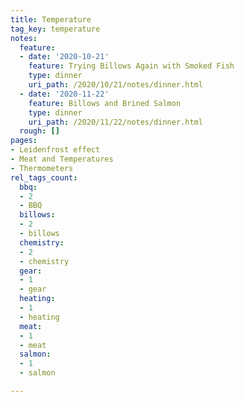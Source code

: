 ```yaml
---
title: Temperature
tag_key: temperature
notes:
  feature:
  - date: '2020-10-21'
    feature: Trying Billows Again with Smoked Fish
    type: dinner
    uri_path: /2020/10/21/notes/dinner.html
  - date: '2020-11-22'
    feature: Billows and Brined Salmon
    type: dinner
    uri_path: /2020/11/22/notes/dinner.html
  rough: []
pages:
- Leidenfrost effect
- Meat and Temperatures
- Thermometers
rel_tags_count:
  bbq:
  - 2
  - BBQ
  billows:
  - 2
  - billows
  chemistry:
  - 2
  - chemistry
  gear:
  - 1
  - gear
  heating:
  - 1
  - heating
  meat:
  - 1
  - meat
  salmon:
  - 1
  - salmon

---
```

